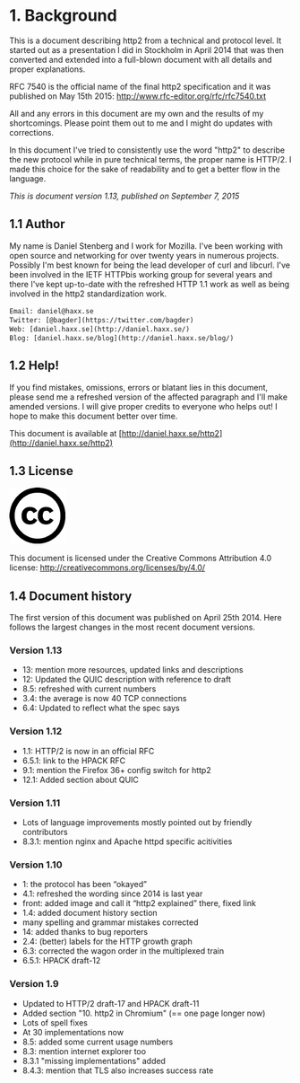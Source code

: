 # 1. Background

This is a document describing http2 from a technical and protocol level. It started out as a presentation I did in Stockholm in April 2014 that was then converted and extended into a full-blown document with all details and proper explanations.

RFC 7540 is the official name of the final http2 specification and it was published on May 15th 2015: http://www.rfc-editor.org/rfc/rfc7540.txt

All and any errors in this document are my own and the results of my shortcomings. Please point them out to me and I might do updates with corrections.

In this document I've tried to consistently use the word "http2" to describe the new protocol while in pure technical terms, the proper name is HTTP/2. I made this choice for the sake of readability and to get a better flow in the language.

*This is document version 1.13, published on September 7, 2015*

## 1.1 Author

My name is Daniel Stenberg and I work for Mozilla. I've been working with open
source and networking for over twenty years in numerous projects. Possibly I'm
best known for being the lead developer of curl and libcurl. I've been
involved in the IETF HTTPbis working group for several years and there I've
kept up-to-date with the refreshed HTTP 1.1 work as well as being involved in
the http2 standardization work.

    Email: daniel@haxx.se
    Twitter: [@bagder](https://twitter.com/bagder)
    Web: [daniel.haxx.se](http://daniel.haxx.se/)
    Blog: [daniel.haxx.se/blog](http://daniel.haxx.se/blog/)

## 1.2 Help!

If you find mistakes, omissions, errors or blatant lies in this document, please send me a refreshed version of the affected paragraph and I'll make amended versions. I will give proper credits to everyone who helps out! I hope to make this document better over time.

This document is available at [http://daniel.haxx.se/http2](http://daniel.haxx.se/http2)

## 1.3 License

![creative commons](../images/creative-commons.png)

This document is licensed under the Creative Commons Attribution 4.0 license: http://creativecommons.org/licenses/by/4.0/

## 1.4 Document history

The first version of this document was published on April 25th 2014. Here follows the largest changes in the most recent document versions.

### Version 1.13

- 13: mention more resources, updated links and descriptions 
- 12: Updated the QUIC description with reference to draft 
- 8.5: refreshed with current numbers 
- 3.4: the average is now 40 TCP connections 
- 6.4: Updated to reflect what the spec says 

### Version 1.12

- 1.1: HTTP/2 is now in an official RFC 
- 6.5.1: link to the HPACK RFC 
- 9.1: mention the Firefox 36+ config switch for http2 
- 12.1: Added section about QUIC 

### Version 1.11

- Lots of language improvements mostly pointed out by friendly contributors 
- 8.3.1: mention nginx and Apache httpd specific acitivities 

### Version 1.10

- 1: the protocol has been “okayed” 
- 4.1: refreshed the wording since 2014 is last year 
- front: added image and call it “http2 explained” there, fixed link 
- 1.4: added document history section 
- many spelling and grammar mistakes corrected 
- 14: added thanks to bug reporters 
- 2.4: (better) labels for the HTTP growth graph 
- 6.3: corrected the wagon order in the multiplexed train 
- 6.5.1: HPACK draft-12 

### Version 1.9

- Updated to HTTP/2 draft-17 and HPACK draft-11  
- Added section "10. http2 in Chromium" (== one page longer now)  
- Lots of spell fixes  
- At 30 implementations now  
- 8.5: added some current usage numbers  
- 8.3: mention internet explorer too  
- 8.3.1 "missing implementations" added  
- 8.4.3: mention that TLS also increases success rate
